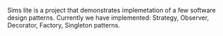 Sims lite is a project that demonstrates implemetation of a few software design patterns.
Currently we have implemented: Strategy, Observer, Decorator, Factory, Singleton patterns. 

